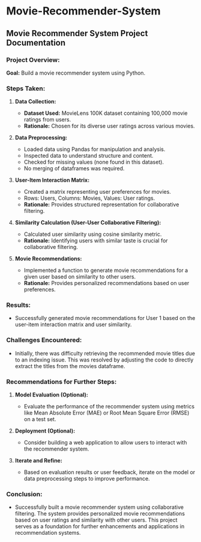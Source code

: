 # Movie-Recommender-System
## Movie Recommender System Project Documentation

### Project Overview:

**Goal:** Build a movie recommender system using Python.

### Steps Taken:

1. **Data Collection:**
   - **Dataset Used:** MovieLens 100K dataset containing 100,000 movie ratings from users.
   - **Rationale:** Chosen for its diverse user ratings across various movies.

2. **Data Preprocessing:**
   - Loaded data using Pandas for manipulation and analysis.
   - Inspected data to understand structure and content.
   - Checked for missing values (none found in this dataset).
   - No merging of dataframes was required.

3. **User-Item Interaction Matrix:**
   - Created a matrix representing user preferences for movies.
   - Rows: Users, Columns: Movies, Values: User ratings.
   - **Rationale:** Provides structured representation for collaborative filtering.

4. **Similarity Calculation (User-User Collaborative Filtering):**
   - Calculated user similarity using cosine similarity metric.
   - **Rationale:** Identifying users with similar taste is crucial for collaborative filtering.

5. **Movie Recommendations:**
   - Implemented a function to generate movie recommendations for a given user based on similarity to other users.
   - **Rationale:** Provides personalized recommendations based on user preferences.

### Results:

- Successfully generated movie recommendations for User 1 based on the user-item interaction matrix and user similarity.

### Challenges Encountered:

- Initially, there was difficulty retrieving the recommended movie titles due to an indexing issue. This was resolved by adjusting the code to directly extract the titles from the movies dataframe.

### Recommendations for Further Steps:

1. **Model Evaluation (Optional):**
   - Evaluate the performance of the recommender system using metrics like Mean Absolute Error (MAE) or Root Mean Square Error (RMSE) on a test set.

2. **Deployment (Optional):**
   - Consider building a web application to allow users to interact with the recommender system.

3. **Iterate and Refine:**
   - Based on evaluation results or user feedback, iterate on the model or data preprocessing steps to improve performance.

### Conclusion:

- Successfully built a movie recommender system using collaborative filtering. The system provides personalized movie recommendations based on user ratings and similarity with other users. This project serves as a foundation for further enhancements and applications in recommendation systems.

